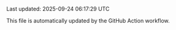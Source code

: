 Last updated: 2025-09-24 06:17:29 UTC

This file is automatically updated by the GitHub Action workflow.
